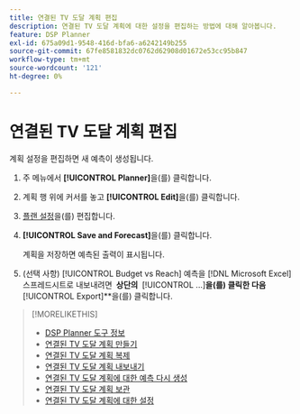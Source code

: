 ```yaml
---
title: 연결된 TV 도달 계획 편집
description: 연결된 TV 도달 계획에 대한 설정을 편집하는 방법에 대해 알아봅니다.
feature: DSP Planner
exl-id: 675a09d1-9548-416d-bfa6-a6242149b255
source-git-commit: 67fe8581832dc0762d62908d01672e53cc95b847
workflow-type: tm+mt
source-wordcount: '121'
ht-degree: 0%

---
```


# 연결된 TV 도달 계획 편집

계획 설정을 편집하면 새 예측이 생성됩니다.

1. 주 메뉴에서 **[!UICONTROL Planner]**&#x200B;을(를) 클릭합니다.

1. 계획 행 위에 커서를 놓고 **[!UICONTROL Edit]**&#x200B;을(를) 클릭합니다.

1. [플랜 설정](planner-settings.md)을(를) 편집합니다.

1. **[!UICONTROL Save and Forecast]**&#x200B;을(를) 클릭합니다.

   계획을 저장하면 예측된 출력이 표시됩니다.

1. (선택 사항) [!UICONTROL Budget vs Reach] 예측을 [!DNL Microsoft Excel] 스프레드시트로 내보내려면 **&#x200B; 상단의 &#x200B;** [!UICONTROL ...]&#x200B;**&#x200B;을(를) 클릭한 다음 &#x200B;** [!UICONTROL Export]**&#x200B;을(를) 클릭합니다.

>[!MORELIKETHIS]
>
>* [DSP Planner 도구 정보](planner-about.md)
>* [연결된 TV 도달 계획 만들기](planner-create.md)
>* [연결된 TV 도달 계획 복제](planner-duplicate.md)
>* [연결된 TV 도달 계획 내보내기](planner-export.md)
>* [연결된 TV 도달 계획에 대한 예측 다시 생성](planner-forecast.md)
>* [연결된 TV 도달 계획 보관](planner-archive.md)
>* [연결된 TV 도달 계획에 대한 설정](planner-settings.md)
